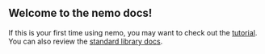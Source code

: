 ## Welcome to the nemo docs!

If this is your first time using nemo, you may want to check out the [tutorial](tutorial.md).
You can also review the [standard library docs](standard-library).
